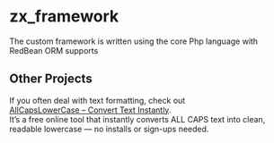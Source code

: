 # zx_framework

The custom framework is written using the core Php language with RedBean ORM supports

## Other Projects

If you often deal with text formatting, check out  
[AllCapsLowerCase – Convert Text Instantly](https://allcapslowercase.com).  
It’s a free online tool that instantly converts ALL CAPS text into clean, readable lowercase — no installs or sign-ups needed.
